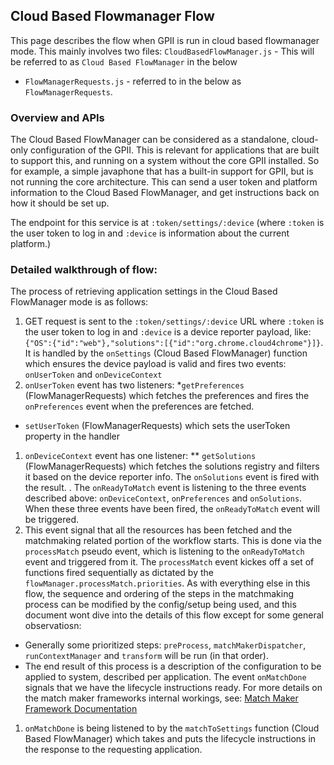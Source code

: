 ## Cloud Based Flowmanager Flow

This page describes the flow when GPII is run in cloud based flowmanager mode. This mainly involves two files:
`CloudBasedFlowManager.js` - This will be referred to as `Cloud Based FlowManager` in the below
* `FlowManagerRequests.js` - referred to in the below as `FlowManagerRequests`.

### Overview and APIs

The Cloud Based FlowManager can be considered as a standalone, cloud-only configuration of the GPII. This is relevant for applications that are built to support this, and running on a system without the core GPII installed. So for example, a simple javaphone that has a built-in support for GPII, but is not running the core architecture. This can send a user token and platform information to the Cloud Based FlowManager, and get instructions back on how it should be set up.

The endpoint for this service is at `:token/settings/:device` (where `:token` is the user token to log in and `:device` is information about the current platform.)

### Detailed walkthrough of flow:
The process of retrieving application settings in the Cloud Based FlowManager mode is as follows:

1. GET request is sent to the `:token/settings/:device` URL where `:token` is the user token to log in and `:device` is a device reporter payload, like: `{"OS":{"id":"web"},"solutions":[{"id":"org.chrome.cloud4chrome"}]}`. It is handled by the `onSettings` (Cloud Based FlowManager) function which ensures the device payload is valid and fires two events: `onUserToken` and `onDeviceContext`
1. `onUserToken` event has two listeners:
  *`getPreferences` (FlowManagerRequests) which fetches the preferences and fires the `onPreferences` event when the preferences are fetched.
  * `setUserToken` (FlowManagerRequests) which sets the userToken property in the handler
1. `onDeviceContext` event has one listener:
** `getSolutions` (FlowManagerRequests) which fetches the solutions registry and filters it based on the device reporter info. The `onSolutions` event is fired with the result.
. The `onReadyToMatch` event is listening to the three events described above: `onDeviceContext`, `onPreferences` and `onSolutions`. When these three events have been fired, the `onReadyToMatch` event will be triggered.
1. This event signal that all the resources has been fetched and the matchmaking related portion of the workflow starts. This is done via the `processMatch` pseudo event, which is listening to the `onReadyToMatch` event and triggered from it. The `processMatch` event kickes off a set of functions fired sequentially as dictated by the `flowManager.processMatch.priorities`. As with everything else in this flow, the sequence and ordering of the steps in the matchmaking process can be modified by the config/setup being used, and this document wont dive into the details of this flow except for some general observatiosn:
 * Generally some prioritized steps: `preProcess`, `matchMakerDispatcher`, `runContextManager` and `transform` will be run (in that order).
 * The end result of this process is a description of the configuration to be applied to system, described per application. The event `onMatchDone` signals that we have the lifecycle instructions ready. For more details on the match maker frameworks internal workings, see: [Match Maker Framework Documentation](MatchMakerFramework.md)
1. `onMatchDone` is being listened to by the `matchToSettings` function (Cloud Based FlowManager) which takes and puts the lifecycle instructions in the response to the requesting application.
